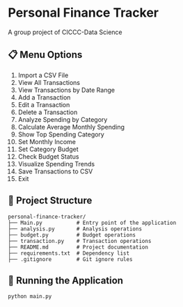 # Personal Finance Tracker
A group project of CICCC-Data Science

## 📋 Menu Options

1. Import a CSV File
2. View All Transactions
3. View Transactions by Date Range
4. Add a Transaction
5. Edit a Transaction
6. Delete a Transaction
7. Analyze Spending by Category
8. Calculate Average Monthly Spending
9. Show Top Spending Category
10. Set Monthly Income
11. Set Category Budget
12. Check Budget Status 
13. Visualize Spending Trends
14. Save Transactions to CSV
15. Exit

## 📁 Project Structure

```
personal-finance-tracker/
├── Main.py           # Entry point of the application
├── analysis.py       # Analysis operations
├── budget.py         # Budget operations
├── transaction.py    # Transaction operations
├── README.md         # Project documentation
├── requirements.txt  # Dependency list
├── .gitignore        # Git ignore rules
```

## 🚀 Running the Application

```bash
python main.py
```